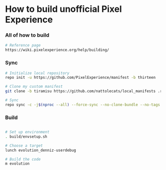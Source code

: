 # How to build unofficial Pixel Experience

###   All of how to build ###

```bash
# Reference page 
https://wiki.pixelexperience.org/help/building/

```

### Sync ###

```bash
# Initialize local repository
repo init -u https://github.com/PixelExperience/manifest -b thirteen

# Clone my custom manifest
git clone -b tiramisu https://github.com/nattolecats/local_manifests .repo/local_manifests

# Sync
repo sync -c -j$(nproc --all) --force-sync --no-clone-bundle --no-tags

```

### Build ###

```bash

# Set up environment
. build/envsetup.sh

# Choose a target
lunch evolution_denniz-userdebug

# Build the code
m evolution
```
